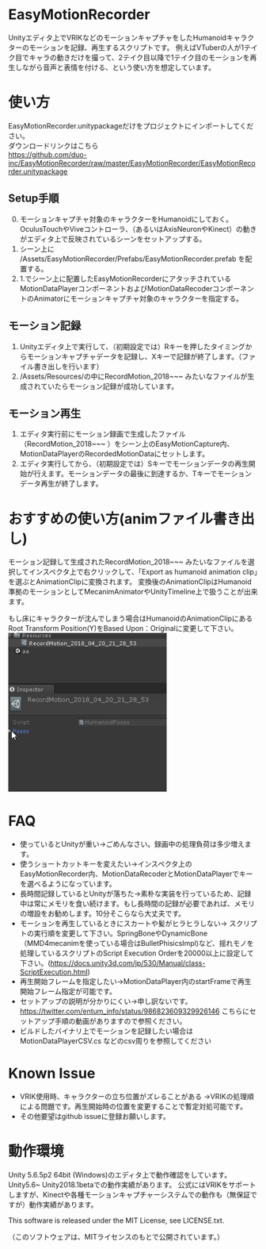 # EasyMotionRecorder
Unityエディタ上でVRIKなどのモーションキャプチャをしたHumanoidキャラクターのモーションを記録、再生するスクリプトです。
例えばVTuberの人が1テイク目でキャラの動きだけを撮って、2テイク目以降で1テイク目のモーションを再生しながら音声と表情を付ける、という使い方を想定しています。


# 使い方
EasyMotionRecorder.unitypackageだけをプロジェクトにインポートしてください。  
ダウンロードリンクはこちら  
https://github.com/duo-inc/EasyMotionRecorder/raw/master/EasyMotionRecorder/EasyMotionRecorder.unitypackage

## Setup手順
0. モーションキャプチャ対象のキャラクターをHumanoidにしておく。OculusTouchやViveコントローラ、（あるいはAxisNeuronやKinect）の動きがエディタ上で反映されているシーンをセットアップする。
1. シーン上に /Assets/EasyMotionRecorder/Prefabs/EasyMotionRecorder.prefab を配置する。
2. 1.でシーン上に配置したEasyMotionRecorderにアタッチされているMotionDataPlayerコンポーネントおよびMotionDataRecoderコンポーネントのAnimatorにモーションキャプチャ対象のキャラクターを指定する。

## モーション記録
1. Unityエディタ上で実行して、（初期設定では）Rキーを押したタイミングからモーションキャプチャデータを記録し、Xキーで記録が終了します。（ファイル書き出しを行います）
2. /Assets/Resources/の中にRecordMotion_2018~~~ みたいなファイルが生成されていたらモーション記録が成功しています。

## モーション再生
1. エディタ実行前にモーション録画で生成したファイル（RecordMotion_2018~~~ ）をシーン上のEasyMotionCapture内、MotionDataPlayerのRecordedMotionDataにセットします。
2. エディタ実行してから、（初期設定では）Sキーでモーションデータの再生開始が行えます。モーションデータの最後に到達するか、Tキーでモーションデータ再生が終了します。

# おすすめの使い方(animファイル書き出し)
モーション記録して生成されたRecordMotion_2018~~~ みたいなファイルを選択してインスペクタ上で右クリックして、「Export as humanoid animation clip」を選ぶとAnimationClipに変換されます。
変換後のAnimationClipはHumanoid準拠のモーションとしてMecanimAnimatorやUnityTimeline上で扱うことが出来ます。

もし床にキャラクターが沈んでしまう場合はHumanoidのAnimationClipにあるRoot Transform Position(Y)をBased Upon：Originalに変更して下さい。  
![export_gif](./doc_image/emrec_export_humanoid.gif)

# FAQ
- 使っているとUnityが重い→ごめんなさい。録画中の処理負荷は多少増えます。
- 使うショートカットキーを変えたい→インスペクタ上のEasyMotionRecorder内、MotionDataRecoderとMotionDataPlayerでキーを選べるようになっています。
- 長時間記録しているとUnityが落ちた→素朴な実装を行っているため、記録中は常にメモリを食い続けます。もし長時間の記録が必要であれば、メモリの増設をお勧めします。10分そこらなら大丈夫です。
- モーションを再生しているときにスカートや髪がヒラヒラしない→ スクリプトの実行順を変更して下さい。SpringBoneやDynamicBone（MMD4mecanimを使っている場合はBulletPhisicsImpl)など、揺れモノを処理しているスクリプトのScript Execution Orderを20000以上に設定して下さい。(https://docs.unity3d.com/jp/530/Manual/class-ScriptExecution.html)
- 再生開始フレームを指定したい→MotionDataPlayer内のstartFrameで再生開始フレーム指定が可能です。
- セットアップの説明が分かりにくい→申し訳ないです。 https://twitter.com/entum_info/status/986823609329926146 こちらにセットアップ手順の動画がありますので参照ください。
- ビルドしたバイナリ上でモーションを記録したい場合は MotionDataPlayerCSV.cs などのcsv周りを参照してください

# Known Issue
- VRIK使用時、キャラクターの立ち位置がズレることがある →VRIKの処理順による問題です。再生開始時の位置を変更することで暫定対処可能です。
- その他要望はgithub issueに登録お願いします。

# 動作環境
Unity 5.6.5p2 64bit (Windows)のエディタ上で動作確認をしています。Unity5.6~ Unity2018.1betaでの動作実績があります。
公式にはVRIKをサポートしますが、Kinectや各種モーションキャプチャーシステムでの動作も（無保証ですが）動作実績があります。


This software is released under the MIT License, see LICENSE.txt.

（このソフトウェアは、MITライセンスのもとで公開されています。）

